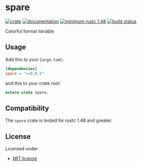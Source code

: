 # spare

[![crate](https://img.shields.io/crates/v/spare.svg)](https://crates.io/crates/spare)
[![documentation](https://docs.rs/spare/badge.svg)](https://docs.rs/spare)
[![minimum rustc 1.48](https://img.shields.io/badge/rustc-1.48+-red.svg)](https://rust-lang.github.io/rfcs/2495-min-rust-version.html)
[![build status](https://github.com/rust-num/spare/workflows/master/badge.svg)](https://github.com/rust-num/spare/actions)

Colorful format iterable

## Usage

Add this to your `Cargo.toml`:

```toml
[dependencies]
spare = ">=0.0.1"
```

and this to your crate root:

```rust
extern crate spare;
```

## Compatibility

The `spare` crate is tested for rustc 1.48 and greater.

## License

Licensed under

* [MIT license](http://opensource.org/licenses/MIT)